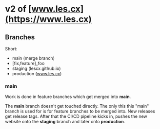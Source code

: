 # v2 of [www.les.cx](https://www.les.cx)

## Branches

Short:

* main (merge branch)
* [fix,feature]_foo
* staging (lescx.github.io)
* production (www.les.cx)

### main

Work is done in feature branches which get merged into **main**.

The **main** branch doesn't get touched directly. The only this this "main" branch is used for is for feature branches to be merged into.
New releases get release tags.
After that the CI/CD pipeline kicks in, pushes the new website onto the **staging** branch and later onto **production**.
